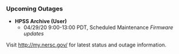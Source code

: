 ### Upcoming Outages 

- **HPSS Archive (User)**
    - 04/29/20 9:00-13:00 PDT, Scheduled Maintenance
               *Firmware updates*

Visit <http://my.nersc.gov/> for latest status and outage 
information.



